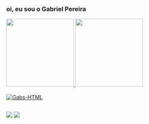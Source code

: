 ### oi, eu sou o Gabriel Pereira 

<div>
  <a href="https://github.com/gabrielPnunes">
  <img height="180em" src="https://github-readme-stats.vercel.app/api?username=gabrielPnunes&show_icons=true&theme=midnight-purple&count_private=true"/>
  <img height="180em" src="https://github-readme-stats.vercel.app/api/top-langs/?username=gabrielPnunes&layout=compact&theme=midnight-purple&langs_count=16"/>
</div>

<div style="display= inline_block"><br>
  <img aling="center" alt="Gabs-HTML" heigh="30" widht="40" src="https://img.shields.io/badge/HTML-239120?style=for-the-badge&logo=html5&logoColor=white"/>
</div>
 
##
 
<div>
  <a href = "mailto:gp90752545@gmail.com"><img src="https://img.shields.io/badge/-Gmail-%23333?style=for-the-badge&logo=gmail&logoColor=white" target="_blank"></a>
  <a href = "https://www.instagram.com/gabs_ceifa/"><img src="https://img.shields.io/badge/Instagram-E4405F?style=for-the-badge&logo=instagram&logoColor=white" target"=_blank"></a>
</div>
